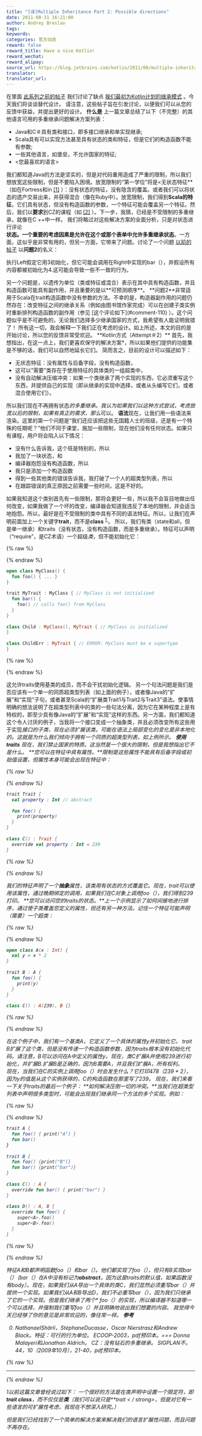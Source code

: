 ```yaml
---
title: "[译]Multiple Inheritance Part 2: Possible directions"
date: 2011-08-31 16:21:00
author: Andrey Breslav
tags:
keywords:
categories: 官方动态
reward: false
reward_title: Have a nice Kotlin!
reward_wechat:
reward_alipay:
source_url: https://blog.jetbrains.com/kotlin/2011/08/multiple-inheritance-part-2-possible-directions/
translator:
translator_url:
---
```


在里面 [此系列之前的帖子](http://blog.jetbrains.com/kotlin/2011/08/multiple-inheritance-part-1-problems-with-the-existing-design/) 我们讨论了缺点 [我们最初为Kotlin计划的继承模式](http://confluence.jetbrains.net/pages/viewpage.action?pageId=41484416) 。今天我们将谈谈替代设计。
请注意，这些帖子旨在引发讨论，以便我们可以从您的反馈中获益，并提出更好的设计。
**什么是**
上一篇文章总结了以下（不完整）的其他语言可用的多重继承问题解决方案列表：

* Java和C＃具有类和接口，即多接口继承和单实现继承;
* Scala具有可以实现方法甚至具有状态的类和特征，但是它们的构造函数不能有参数;
* 一些其他语言，如堡垒，不允许国家的特征;
* <您最喜欢的语言>

我们都知道Java的方法是坚实的，但是对代码重用造成了严重的限制，所以我们想放宽这些限制，但是不要陷入困境。放宽限制的“第一学位”将是<无状态特征**（如在Fortress和in [[1]](#Traits) ）：没有状态的特征，没有隐含的覆盖。或者我们可以将状态的遗产交易出来，并获得混合（像在Ruby中）。放宽限制，我们得到**Scala的特征**，它们具有状态，但没有构造函数的参数，一个特征可能会覆盖另一个特征。然后，我们以**要求**到CZ的课程（如 [[2]](#CZ) ）。下一步，我猜，已经是不受限制的多重继承，就像在C ++中一样。
我们将略过对这些解决方案的全面分析，只是对状态进行评论
<span id =“more-115”> </span> <br/>
**状态。**一个重要的考虑因素是允许在这个或那个表单中允许**多重继承状态**。一方面，这似乎是非常有用的，但另一方面，它带来了问题。讨论了一个问题 [以前的帖子](http://blog.jetbrains.com/kotlin/2011/08/multiple-inheritance-part-1-problems-with-the-existing-design/#Problem2) 以**问题2**的名义：
<p>执行Left假定它用3初始化，但它可能会调用在Right中实现的bar（），并假设所有内容都被初始化为4.这可能会导致一些不一致的行为。</p>
另一个问题是，以遗传为单位（类或特征或混合）表示在其中具有构造函数，并且构造函数可能具有副作用，并且重要的是以**可预测顺序**。
**问题2**非常适用于Scala在trait构造函数中没有参数的方法。不幸的是，构造器副作用的问题仍然存在：改变特征之间的继承关系（例如由图书馆作家完成）可以在创建子类实例时重新排列构造函数的副作用（参见 [这个评论如下](#comment-110) ）。这个问题似乎是不可避免的，无论我们选择多少继承国家的方式，我希望有人能证明我错了！
所有这一切，我会解释一下我们正在考虑的设计。如上所述，本文的目的是开始讨论，所以您的反馈非常受欢迎。
**Kotlin方式（Attempt＃2）**
首先，我想指出，在这一点上，我们更喜欢保守的解决方案*，所以如果他们提供的功能集是不够的话，我们可以自然地延长它们。
简而言之，目前的设计可以描述如下：

* 无状态特征：没有属性与后备字段，没有构造函数，
* 这可以“需要”类存在于使用特征的具体类的一组超类中，
* 没有自动解决压缩冲突：如果一个类继承了两个实现的东西，它必须重写这个东西，并提供自己的实现（即从继承的实现中选择，或者从头编写它们，或者混合使用它们）。

所以我们现在不再拥有状态*的多重继承。我认为如果我们以这种方式尝试，考虑放宽以后的限制，如果有真正的需求，那么*可以。
**语法**现在，让我们用一些语法来渲染。这里的第一个问题是“我们还应该把这些无国籍人士的班级，还是有一个特殊的任期呢？”他们不同于课堂，施加一些限制，现在他们没有任何状态。如果只有课程，用户将会陷入以下情况：

* 没有什么告诉我，这个班是特别的，所以
* 我加了一块状态，和
* 编译器抱怨没有构造函数，所以
* 我只是添加一个构造函数
* 得到一些其他类的错误告诉我，我打破了一个人的超类型列表，所以
* 在跟踪错误的真正原因之前需要一些时间，这是不好的。

如果我知道这个类别首先有一些限制，那将会更好一些，所以我不会盲目地做出任何改变，如果我做了一个坏的改变，编译器会知道我违反了本地的限制，并会适当地抱怨。所以，最好是在不受限制的类中具有不同的语法特征。所以，让我们在声明前面加上一个关键字**trait**，而不是**class** <sup> <a href="#Footnote1"> 1 </a> </sup >。
所以，我们有类（state和all，但是单一继承）和traits（没有状态，没有构造函数，而是多重继承）。特征可以声明（“require”，是CZ术语）一个超级*类*，但不能初始化它：

{% raw %}
<p></p>
{% endraw %}

```kotlin
open class MyClass() {
  fun foo() { ... }
}
 
trait MyTrait : MyClass { // MyClass is not initialized
  fun bar() {
    foo() // calls foo() from MyClass
  }
}
 
class Child : MyClass(), MyTrait { // MyClass is initialized
}
 
class ChildErr : MyTrait { // ERROR: MyClass must be a supertype
}
```

{% raw %}
<p></p>
{% endraw %}

这允许traits使用基类的成员，而不会干扰初始化逻辑。
另一个句法问题是我们是否应该有一个单一的同质超类型列表（如上面的例子），或者像Java的“扩展”和“实现”子句，或者甚至Scala的“扩展类Trait1与Trait2与Trait3”语法。使事情明确的想法说明了在超类型列表中的类的一些句法分离，因为它在某种程度上是有特权的，即至少具有像Java的“扩展”和“实现”这样的东西。另一方面，我们都知道这个令人讨厌的例子，当我将一个接口变成一个抽象类，并且必须改变所有这些用于实现*接口的子类，现在必须<em >扩展*该类。可能在语法上局部变化的变化是非本地化的。这就是为什么我们倾向于拥有一个同质的超类型列表，如上例所示。
**使用traits**
现在，我们禁止国家的特质。这当然是一个很大的限制，但是我想指出它不是什么。
**您可以在特征中具有属性。**限制是这些属性不能具有后备字段或初始值设置，但属性本身可能会出现在特征中：

{% raw %}
<p></p>
{% endraw %}

```kotlin
trait Trait {
  val property : Int // abstract
 
  fun foo() {
    print(property)
  }
}
 
class C() : Trait {
  override val property : Int = 239
}
```

{% raw %}
<p></p>
{% endraw %}

我们的特征声明了一个**抽象**属性，该类用有状态的方式覆盖它。现在，trait可以使用该属性，通过晚期绑定的调用，如果我们在C对象上调用foo（），我们得到239打印。
**您可以访问您的traits的状态。**上一个示例显示了如何间接地进行排序，通过使子类覆盖您定义的属性，但还有另一种方法。记住一个特征可能声明（需要）一个超类：

{% raw %}
<p></p>
{% endraw %}

```kotlin
open class A(x : Int) {
  val y = x * 2
}
 
trait B : A {
  fun foo() {
    print(y)
  }
}
 
class C() : A(239), B {}
```

{% raw %}
<p></p>
{% endraw %}

在这个例子中，我们有一个基类A，它定义了一个具体的属性y并初始化它。 trait B扩展了这个类，但是没有传递一个构造函数参数，因为traits根本没有初始化代码。请注意，B可以访问在A中定义的属性y。现在，类C扩展A并使用239进行初始化，并扩展B.扩展B是正确的，因为B需要A，并且我们扩展A，所有权利。<br/>
现在，当我们在C的实例上调用foo（）时会发生什么？它打印478（239 * 2），因为y的值是从这个实例获得的，C的构造函数在那里写了239。
现在，我们来看一下关于traits的最后一个例子：
**如何解决压倒一切的冲突。**当我们在超类型列表中声明很多类型时，可能会出现我们继承同一个方法的多个实现。例如：

{% raw %}
<p></p>
{% endraw %}

```kotlin
trait A {
  fun foo() { print("A") }
  fun bar()
}
 
trait B {
  fun foo() {print("B")}
  fun bar() {print("bar")}
}
 
class C() : A {
  override fun bar() { print("bar") }
}
 
class D() : A, B {
  override fun foo() {
    super<A>.foo()
    super<B>.foo()
  }
}
```

{% raw %}
<p></p>
{% endraw %}

特征A和B都声明函数foo（）和bar（）。他们都实现了foo（），但只有B实现bar（）（bar（）在A中没有标记为**abstract**，因为这是traits的默认值，如果函数没有body）。现在，如果我们从A导出一个具体的类C，我们显然必须重写bar（）并提供一个实现。如果我们从A和B导出D，我们不必重写bar（），因为我们只继承了它的一个实现。但是我们继承了两个* foo（）的实现，所以编译器不知道哪一个可以选择，并强制我们重写foo（）并且明确地说出我们想要的内容。
我觉得今天已经够了你的意见是非常欢迎的，像往常一样。
**参考**

0. NathanaelShärli，StéphaneDucasse，Oscar Nierstrasz和Andrew Black。特征：可行的行为单位。 ECOOP-2003，pdf预印本。=== Donna Malayeri和Jonathan Aldrich。 CZ：没有钻石的多重继承。 SIGPLAN不。 44，10（2009年10月），21-40，pdf预印本。


{% raw %}
<hr/>
{% endraw %}

1以前这篇文章曾经说过如下：
一个很好的方法是在类声明中设置一个限定符，即**trait class**，而不仅仅是**类**（我们可以说只是**trait < / strong>，但是对它有一些语言的可扩展性考虑，我现在不想深入研究。）</p>
但是我们已经找到了一个简单的解决方案来解决我们的语言扩展性问题，而且问题不再存在。
